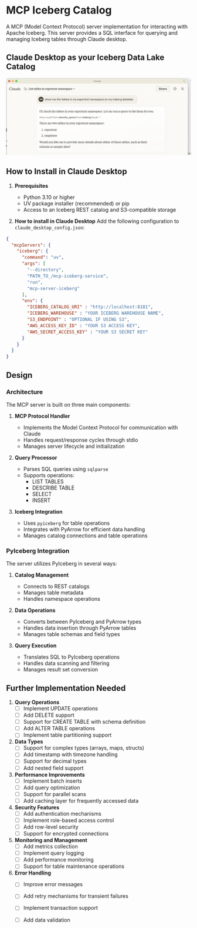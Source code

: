 # MCP Iceberg Catalog

A MCP (Model Context Protocol) server implementation for interacting with Apache Iceberg. This server provides a SQL interface for querying and managing Iceberg tables through Claude desktop.

## Claude Desktop as your Iceberg Data Lake Catalog
![image](claude-desktop-ss.png)

## How to Install in Claude Desktop

1. **Prerequisites**
   - Python 3.10 or higher
   - UV package installer (recommended) or pip
   - Access to an Iceberg REST catalog and S3-compatible storage

2. **How to install in Claude Desktop**
Add the following configuration to `claude_desktop_config.json`:

```json
{
  "mcpServers": {
    "iceberg": {
      "command": "uv",
      "args": [
        "--directory",
        "PATH_TO_/mcp-iceberg-service",
        "run",
        "mcp-server-iceberg"
      ],
      "env": {
        "ICEBERG_CATALOG_URI" : "http://localhost:8181",
        "ICEBERG_WAREHOUSE" : "YOUR ICEBERG WAREHOUSE NAME",
        "S3_ENDPOINT" : "OPTIONAL IF USING S3",
        "AWS_ACCESS_KEY_ID" : "YOUR S3 ACCESS KEY",
        "AWS_SECRET_ACCESS_KEY" : "YOUR S3 SECRET KEY"
      }
    }
  }
}
```

## Design

### Architecture

The MCP server is built on three main components:

1. **MCP Protocol Handler**
   - Implements the Model Context Protocol for communication with Claude
   - Handles request/response cycles through stdio
   - Manages server lifecycle and initialization

2. **Query Processor**
   - Parses SQL queries using `sqlparse`
   - Supports operations:
     - LIST TABLES
     - DESCRIBE TABLE
     - SELECT
     - INSERT

3. **Iceberg Integration**
   - Uses `pyiceberg` for table operations
   - Integrates with PyArrow for efficient data handling
   - Manages catalog connections and table operations

### PyIceberg Integration

The server utilizes PyIceberg in several ways:

1. **Catalog Management**
   - Connects to REST catalogs
   - Manages table metadata
   - Handles namespace operations

2. **Data Operations**
   - Converts between PyIceberg and PyArrow types
   - Handles data insertion through PyArrow tables
   - Manages table schemas and field types

3. **Query Execution**
   - Translates SQL to PyIceberg operations
   - Handles data scanning and filtering
   - Manages result set conversion

## Further Implementation Needed

1. **Query Operations**
   - [ ] Implement UPDATE operations
   - [ ] Add DELETE support
   - [ ] Support for CREATE TABLE with schema definition
   - [ ] Add ALTER TABLE operations
   - [ ] Implement table partitioning support

2. **Data Types**
   - [ ] Support for complex types (arrays, maps, structs)
   - [ ] Add timestamp with timezone handling
   - [ ] Support for decimal types
   - [ ] Add nested field support

3. **Performance Improvements**
   - [ ] Implement batch inserts
   - [ ] Add query optimization
   - [ ] Support for parallel scans
   - [ ] Add caching layer for frequently accessed data

4. **Security Features**
   - [ ] Add authentication mechanisms
   - [ ] Implement role-based access control
   - [ ] Add row-level security
   - [ ] Support for encrypted connections

5. **Monitoring and Management**
   - [ ] Add metrics collection
   - [ ] Implement query logging
   - [ ] Add performance monitoring
   - [ ] Support for table maintenance operations

6. **Error Handling**
   - [ ] Improve error messages
   - [ ] Add retry mechanisms for transient failures
   - [ ] Implement transaction support
   - [ ] Add data validation


